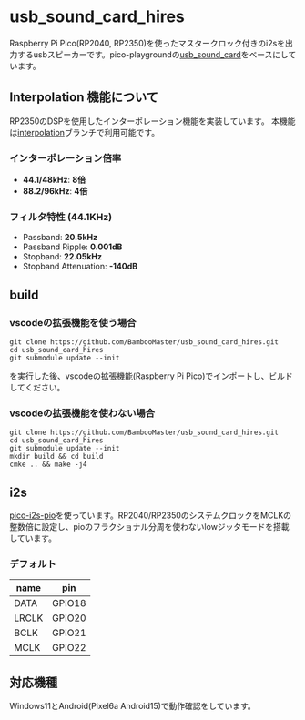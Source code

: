 # usb_sound_card_hires
Raspberry Pi Pico(RP2040, RP2350)を使ったマスタークロック付きのi2sを出力するusbスピーカーです。pico-playgroundの[usb_sound_card](https://github.com/raspberrypi/pico-playground/tree/master/apps/usb_sound_card)をベースにしています。

## Interpolation 機能について
RP2350のDSPを使用したインターポレーション機能を実装しています。
本機能は[interpolation](https://github.com/BambooMaster/usb_sound_card_hires/tree/interpolation)ブランチで利用可能です。

### インターポレーション倍率
- **44.1/48kHz**: **8倍**
- **88.2/96kHz**: **4倍**

### フィルタ特性 (44.1KHz)
- Passband: **20.5kHz**
- Passband Ripple: **0.001dB**
- Stopband: **22.05kHz**
- Stopband Attenuation: **-140dB**

## build
### vscodeの拡張機能を使う場合
```
git clone https://github.com/BambooMaster/usb_sound_card_hires.git
cd usb_sound_card_hires
git submodule update --init
```
を実行した後、vscodeの拡張機能(Raspberry Pi Pico)でインポートし、ビルドしてください。

### vscodeの拡張機能を使わない場合
```
git clone https://github.com/BambooMaster/usb_sound_card_hires.git
cd usb_sound_card_hires
git submodule update --init
mkdir build && cd build
cmke .. && make -j4
```

## i2s
[pico-i2s-pio](https://github.com/BambooMaster/pico-i2s-pio.git)を使っています。RP2040/RP2350のシステムクロックをMCLKの整数倍に設定し、pioのフラクショナル分周を使わないlowジッタモードを搭載しています。

### デフォルト
|name|pin|
|----|---|
|DATA|GPIO18|
|LRCLK|GPIO20|
|BCLK|GPIO21|
|MCLK|GPIO22|

## 対応機種
Windows11とAndroid(Pixel6a Android15)で動作確認をしています。